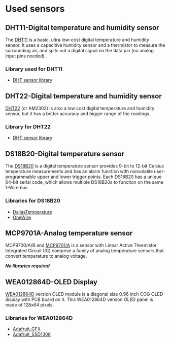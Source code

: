 # Used sensors

## DHT11-Digital temperature and humidity sensor
The [DHT11](https://store.comet.bg/Catalogue/Product/50012/) is a basic, ultra low-cost digital temperature and humidity sensor. It uses a capacitive humidity sensor and a thermistor to measure the surrounding air, and spits out a digital signal on the data pin (no analog input pins needed). 

 ### Library used for DHT11
 - [DHT sensor library](https://github.com/adafruit/DHT-sensor-library?utm_source=platformio&utm_medium=piohome)

## DHT22-Digital temperature and humidity sensor
[DHT22](https://store.comet.bg/Catalogue/Product/50013/) (or AM2302) is also a low cost digital temperature and humidity sensor, but it has a better accuracy and bigger range of the readings.
 ### Library for DHT22
- [DHT sensor library](https://github.com/adafruit/DHT-sensor-library?utm_source=platformio&utm_medium=piohome)

## DS18B20-Digital temperature sensor
The [DS18B20](https://store.comet.bg/Catalogue/Product/29267/) is a digital temperature sensor provides 9-bit to 12-bit Celsius temperature measurements and has an alarm function with nonvolatile user-programmable upper and lower trigger points. Each DS18B20 has a unique 64-bit serial code, which allows multiple DS18B20s to function on the same 1-Wire bus.
 ### Libraries for DS18B20 
 - [DallasTemperature](https://github.com/milesburton/Arduino-Temperature-Control-Library)
 - [OneWire](https://github.com/PaulStoffregen/OneWire)

## MCP9701A-Analog temperature sensor
MCP9700/A/B and [MCP9701/A](https://store.comet.bg/Catalogue/Product/5003942/) is a sensor with Linear Active Thermistor Integrated Circuit (IC) comprise a family of analog temperature sensors that convert temperature to analog voltage.



   **_No libraries required_**


## WEA012864D-OLED Display
[WEA012864D](https://store.comet.bg/Catalogue/Product/51127/) version OLED module is a diagonal size 0.96 inch COG OLED display with PCB board on it. This WEA012864D version OLED panel is made of 128x64 pixels.
### Libraries for WEA012864D
- [Adafruit_GFX](https://github.com/adafruit/Adafruit-GFX-Library) 
- [Adafruit_SSD1306](https://github.com/adafruit/Adafruit_SSD1306)





